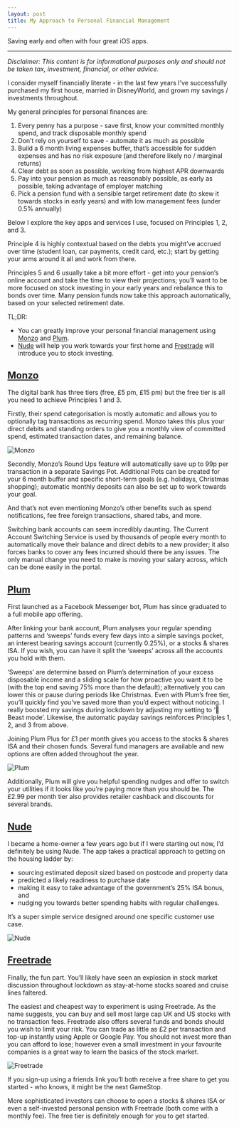 ```yaml
---
layout: post
title: My Approach to Personal Financial Management
---
```


Saving early and often with four great iOS apps.

---

*Disclaimer: This content is for informational purposes only and should not be taken tax, investment, financial, or other advice.*

I consider myself financially literate - in the last few years I’ve successfully purchased my first house, married in DisneyWorld, and grown my savings / investments throughout. 

My general principles for personal finances are:

1. Every penny has a purpose - save first, know your committed monthly spend, and track disposable monthly spend
2. Don’t rely on yourself to save - automate it as much as possible
3. Build a 6 month living expenses buffer, that’s accessible for sudden expenses and has no risk exposure (and therefore likely no / marginal returns)
4. Clear debt as soon as possible, working from highest APR downwards
5. Pay into your pension as much as reasonably possible, as early as possible, taking advantage of employer matching
6. Pick a pension fund with a sensible target retirement date (to skew it towards stocks in early years) and with low management fees (under 0.5% annually)

Below I explore the key apps and services I use, focused on Principles 1, 2, and 3. 

Principle 4 is highly contextual based on the debts you might’ve accrued over time (student loan, car payments, credit card, etc.); start by getting your arms around it all and work from there. 

Principles 5 and 6 usually take a bit more effort - get into your pension’s online account and take the time to view their projections; you’ll want to be more focused on stock investing in your early years and rebalance this to bonds over time. Many pension funds now take this approach automatically, based on your selected retirement date. 

TL;DR: 
- You can greatly improve your personal financial management using [Monzo](https://monzo.com) and [Plum](https://friends.withplum.com/r/HhFRJP). 
- [Nude](https://www.getnude.com) will help you work towards your first home and [Freetrade](https://magic.freetrade.io/join/murdo/dd667803) will introduce you to stock investing.

## [Monzo](https://monzo.com)
The digital bank has three tiers (free, £5 pm, £15 pm) but the free tier is all you need to achieve Principles 1 and 3.

Firstly, their spend categorisation is mostly automatic and allows you to optionally tag transactions as recurring spend. Monzo takes this plus your direct debits and standing orders to give you a monthly view of committed spend, estimated transaction dates, and remaining balance.

![Monzo](/images/MonzoDash.png)

Secondly, Monzo’s Round Ups feature will automatically save up to 99p per transaction in a separate Savings Pot. Additional Pots can be created for your 6 month buffer and specific short-term goals (e.g. holidays, Christmas shopping); automatic monthly deposits can also be set up to work towards your goal.

And that’s not even mentioning Monzo’s other benefits such as spend notifications, fee free foreign transactions, shared tabs, and more.

Switching bank accounts can seem incredibly daunting. The Current Account Switching Service is used by thousands of people every month to automatically move their balance and direct debits to a new provider; it also forces banks to cover any fees incurred should there be any issues. The only manual change you need to make is moving your salary across, which can be done easily in the portal. 

## [Plum](https://friends.withplum.com/r/HhFRJP)
First launched as a Facebook Messenger bot, Plum has since graduated to a full mobile app offering. 

After linking your bank account, Plum analyses your regular spending patterns and ‘sweeps’ funds every few days into a simple savings pocket, an interest bearing savings account (currently 0.25%), or a stocks & shares ISA. If you wish, you can have it split the ‘sweeps’ across all the accounts you hold with them.

‘Sweeps’ are determine based on Plum’s determination of your excess disposable income and a sliding scale for how proactive you want it to be (with the top end saving 75% more than the default); alternatively you can lower this or pause during periods like Christmas. Even with Plum’s free tier, you’ll quickly find you’ve saved more than you’d expect without noticing. I really boosted my savings during lockdown by adjusting my setting to ‘🦁 Beast mode’. Likewise, the automatic payday savings reinforces Principles 1, 2, and 3 from above. 

Joining Plum Plus for £1 per month gives you access to the stocks & shares ISA and their chosen funds. Several fund managers are available and new options are often added throughout the year. 

![Plum](/images/PlumDash.png)

Additionally, Plum will give you helpful spending nudges and offer to switch your utilities if it looks like you’re paying more than you should be. The £2.99 per month tier also provides retailer cashback and discounts for several brands.

## [Nude](https://www.getnude.com)
I became a home-owner a few years ago but if I were starting out now, I’d definitely be using Nude. The app takes a practical approach to getting on the housing ladder by:
- sourcing estimated deposit sized based on postcode and property data
- predicted a likely readiness to purchase date
- making it easy to take advantage of the government’s 25% ISA bonus, and 
- nudging you towards better spending habits with regular challenges. 

It’s a super simple service designed around one specific customer use case.

![Nude](/images/NudeDash.jpeg)

## [Freetrade](https://magic.freetrade.io/join/murdo/dd667803)
Finally, the fun part. You’ll likely have seen an explosion in stock market discussion throughout lockdown as stay-at-home stocks soared and cruise lines faltered. 

The easiest and cheapest way to experiment is using Freetrade. As the name suggests, you can buy and sell most large cap UK and US stocks with no transaction fees. Freetrade also offers several funds and bonds should you wish to limit your risk. You can trade as little as £2 per transaction and top-up instantly using Apple or Google Pay. You should not invest more than you can afford to lose; however even a small investment in your favourite companies is a great way to learn the basics of the stock market.

![Freetrade](/images/FreetradeDash.jpeg)

If you sign-up using a friends link you’ll both receive a free share to get you started - who knows, it might be the next GameStop. 

More sophisticated investors can choose to open a stocks & shares ISA or even a self-invested personal pension with Freetrade (both come with a monthly fee). The free tier is definitely enough for you to get started. 